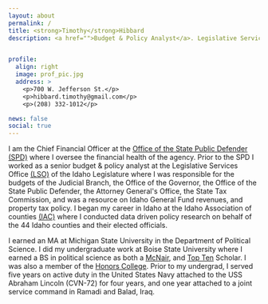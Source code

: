```yaml
---
layout: about
permalink: /
title: <strong>Timothy</strong>Hibbard
description: <a href="">Budget & Policy Analyst</a>. Legislative Services Office (LSO)</a>. State of Idaho</a>.


profile:
  align: right
  image: prof_pic.jpg
  address: >
    <p>700 W. Jefferson St.</p>
    <p>hibbard.timothy@gmail.com</p>
    <p>(208) 332-1012</p>

news: false
social: true
---
```


I am the Chief Financial Officer at the [Office of the State Public Defender (SPD)](https://spd.idaho.gov/welcome-to-the-state-public-defender-office/) where I oversee the financial health of the agency. Prior to the SPD I worked as a senior budget & policy analyst at the Legislative Services Office [(LSO)](https://legislature.idaho.gov/lso/) of the Idaho Legislature where I was responsible for the budgets of the Judicial Branch, the Office of the Governor, the Office of the State Public Defender, the Attorney General's Office, the State Tax Commission, and was a resource on Idaho General Fund revenues, and property tax policy. I began my career in Idaho at the Idaho Association of counties [(IAC)](http://idcounties.org/about/) where I conducted data driven policy research on behalf of the 44 Idaho counties and their elected officials.

I earned an MA at Michigan State University in the Department of Political Science. I did my undergraduate work at Boise State University where I earned a BS in political science as both a [McNair](https://mcnairscholars.com/about/), and [Top Ten](https://sps.boisestate.edu/blog/2016/04/three-political-science-majors-among-universitys-2016-top-ten-undergraduate-scholars/) Scholar. I was also a member of the [Honors College](https://honors.boisestate.edu/). Prior to my undergrad, I served five years on active duty in the United States Navy attached to the USS Abraham Lincoln (CVN-72) for four years, and one year attached to a joint service command in Ramadi and Balad, Iraq.
